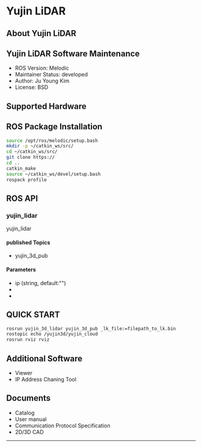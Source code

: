 # Yujin LiDAR

## About Yujin LiDAR

## Yujin LiDAR Software Maintenance

- ROS Version: Melodic
- Maintainer Status: developed
- Author: Ju Young Kim
- License: BSD

## Supported Hardware

## ROS Package Installation
```bash
source /opt/ros/melodic/setup.bash
mkdir -p ~/catkin_ws/src/
cd ~/catkin_ws/src/
git clone https://
cd ..
catkin_make
source ~/catkin_ws/devel/setup.bash
rospack profile
```
## ROS API
### yujin_lidar
yujin_lidar
#### published Topics
- yujin_3d_pub
#### Parameters
- ip (string, default:"")
- 
-

## QUICK START
```bash
rosrun yujin_3d_lidar yujin_3d_pub _lk_file:=filepath_to_lk.bin
rostopic echo /yujin3d/yujin_cloud
rosrun rviz rviz
```
## Additional Software
- Viewer
- IP Address Chaning Tool
## Documents
- Catalog
- User manual
- Communication Protocol Specification
- 2D/3D CAD

------------------------------------------------------------------------
